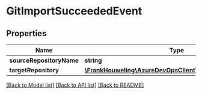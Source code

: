 # GitImportSucceededEvent

## Properties
Name | Type | Description | Notes
------------ | ------------- | ------------- | -------------
**sourceRepositoryName** | **string** |  | [optional] 
**targetRepository** | [**\FrankHouweling\AzureDevOpsClient\Git\Model\GitRepository**](GitRepository.md) |  | [optional] 

[[Back to Model list]](../README.md#documentation-for-models) [[Back to API list]](../README.md#documentation-for-api-endpoints) [[Back to README]](../README.md)


